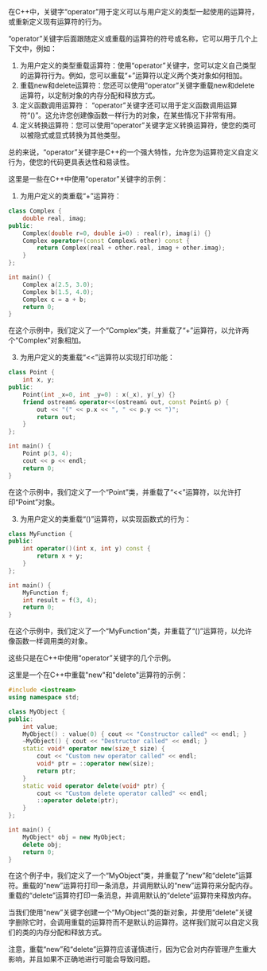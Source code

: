 ​		在C++中，关键字“operator”用于定义可以与用户定义的类型一起使用的运算符，或重新定义现有运算符的行为。

“operator”关键字后面跟随定义或重载的运算符的符号或名称，它可以用于几个上下文中，例如：

1. 为用户定义的类型重载运算符：使用“operator”关键字，您可以定义自己类型的运算符行为。例如，您可以重载“+”运算符以定义两个类对象如何相加。
2. 重载new和delete运算符：您还可以使用“operator”关键字重载new和delete运算符，以定制对象的内存分配和释放方式。
3. 定义函数调用运算符： “operator”关键字还可以用于定义函数调用运算符“()”。这允许您创建像函数一样行为的对象，在某些情况下非常有用。
4. 定义转换运算符：您可以使用“operator”关键字定义转换运算符，使您的类可以被隐式或显式转换为其他类型。

总的来说，“operator”关键字是C++的一个强大特性，允许您为运算符定义自定义行为，使您的代码更具表达性和易读性。

这里是一些在C++中使用“operator”关键字的示例：

1. 为用户定义的类重载“+”运算符：

```cpp
class Complex {
    double real, imag;
public:
    Complex(double r=0, double i=0) : real(r), imag(i) {}
    Complex operator+(const Complex& other) const {
        return Complex(real + other.real, imag + other.imag);
    }
};

int main() {
    Complex a(2.5, 3.0);
    Complex b(1.5, 4.0);
    Complex c = a + b;
    return 0;
}
```

在这个示例中，我们定义了一个“Complex”类，并重载了“+”运算符，以允许两个“Complex”对象相加。

3. 为用户定义的类重载“<<”运算符以实现打印功能：

```cpp
class Point {
    int x, y;
public:
    Point(int _x=0, int _y=0) : x(_x), y(_y) {}
    friend ostream& operator<<(ostream& out, const Point& p) {
        out << "(" << p.x << ", " << p.y << ")";
        return out;
    }
};

int main() {
    Point p(3, 4);
    cout << p << endl;
    return 0;
}
```

在这个示例中，我们定义了一个“Point”类，并重载了“<<”运算符，以允许打印“Point”对象。

3. 为用户定义的类重载“()”运算符，以实现函数式的行为：

```cpp
class MyFunction {
public:
    int operator()(int x, int y) const {
        return x + y;
    }
};

int main() {
    MyFunction f;
    int result = f(3, 4);
    return 0;
}
```

在这个示例中，我们定义了一个“MyFunction”类，并重载了“()”运算符，以允许像函数一样调用类的对象。

这些只是在C++中使用“operator”关键字的几个示例。



这里是一个在C++中重载"new"和"delete"运算符的示例：

```cpp
#include <iostream>
using namespace std;

class MyObject {
public:
    int value;
    MyObject() : value(0) { cout << "Constructor called" << endl; }
    ~MyObject() { cout << "Destructor called" << endl; }
    static void* operator new(size_t size) {
        cout << "Custom new operator called" << endl;
        void* ptr = ::operator new(size);
        return ptr;
    }
    static void operator delete(void* ptr) {
        cout << "Custom delete operator called" << endl;
        ::operator delete(ptr);
    }
};

int main() {
    MyObject* obj = new MyObject;
    delete obj;
    return 0;
}
```

在这个例子中，我们定义了一个“MyObject”类，并重载了“new”和“delete”运算符。重载的“new”运算符打印一条消息，并调用默认的“new”运算符来分配内存。重载的“delete”运算符打印一条消息，并调用默认的“delete”运算符来释放内存。

当我们使用“new”关键字创建一个“MyObject”类的新对象，并使用“delete”关键字删除它时，会调用重载的运算符而不是默认的运算符。这样我们就可以自定义我们的类的内存分配和释放方式。

注意，重载“new”和“delete”运算符应该谨慎进行，因为它会对内存管理产生重大影响，并且如果不正确地进行可能会导致问题。